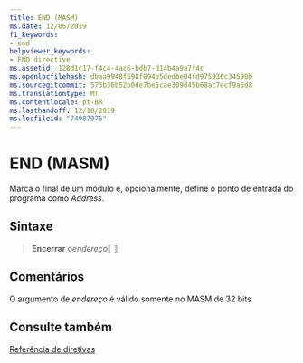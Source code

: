 ```yaml
---
title: END (MASM)
ms.date: 12/06/2019
f1_keywords:
- end
helpviewer_keywords:
- END directive
ms.assetid: 128d1c17-f4c4-4ac6-bdb7-d14b4a9a7f4c
ms.openlocfilehash: dbaa9948f598f894e5dedbe04fd975936c34590b
ms.sourcegitcommit: 573b36b52b0de7be5cae309d45b68ac7ecf9a6d8
ms.translationtype: MT
ms.contentlocale: pt-BR
ms.lasthandoff: 12/10/2019
ms.locfileid: "74987976"
---
```

# <a name="end-masm"></a>END (MASM)

Marca o final de um módulo e, opcionalmente, define o ponto de entrada do programa como *Address*.

## <a name="syntax"></a>Sintaxe

> **Encerrar** o*endereço*⟦ ⟧

## <a name="remarks"></a>Comentários

O argumento de *endereço* é válido somente no MASM de 32 bits.

## <a name="see-also"></a>Consulte também

[Referência de diretivas](directives-reference.md)
